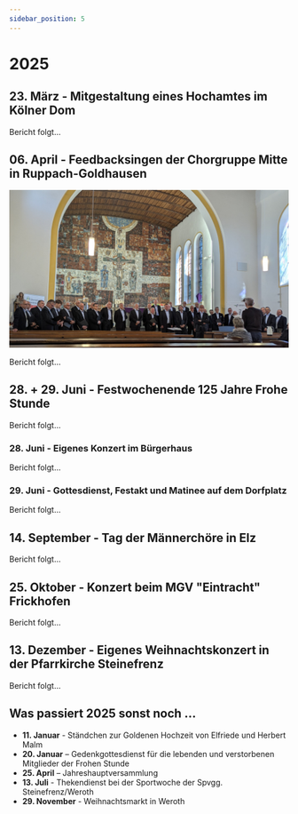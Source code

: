 ```yaml
---
sidebar_position: 5
---
```


# 2025

## 23. März - Mitgestaltung eines Hochamtes im Kölner Dom

Bericht folgt...

## 06. April - Feedbacksingen der Chorgruppe Mitte in Ruppach-Goldhausen

![Alt text](/img/2025_04_06_feedbacksingen.jpg)

Bericht folgt...

## 28. + 29. Juni - Festwochenende 125 Jahre Frohe Stunde

Bericht folgt...

### 28. Juni - Eigenes Konzert im Bürgerhaus

Bericht folgt...

### 29. Juni - Gottesdienst, Festakt und Matinee auf dem Dorfplatz

Bericht folgt...

## 14. September - Tag der Männerchöre in Elz

Bericht folgt...

## 25. Oktober - Konzert beim MGV "Eintracht" Frickhofen

Bericht folgt...

## 13. Dezember - Eigenes Weihnachtskonzert in der Pfarrkirche Steinefrenz

Bericht folgt...

## Was passiert 2025 sonst noch …

- **11. Januar** - Ständchen zur Goldenen Hochzeit von Elfriede und Herbert Malm
- **20. Januar** – Gedenkgottesdienst für die lebenden und verstorbenen Mitglieder der Frohen Stunde
- **25. April** – Jahreshauptversammlung
- **13. Juli** - Thekendienst bei der Sportwoche der Spvgg. Steinefrenz/Weroth
- **29. November** - Weihnachtsmarkt in Weroth
